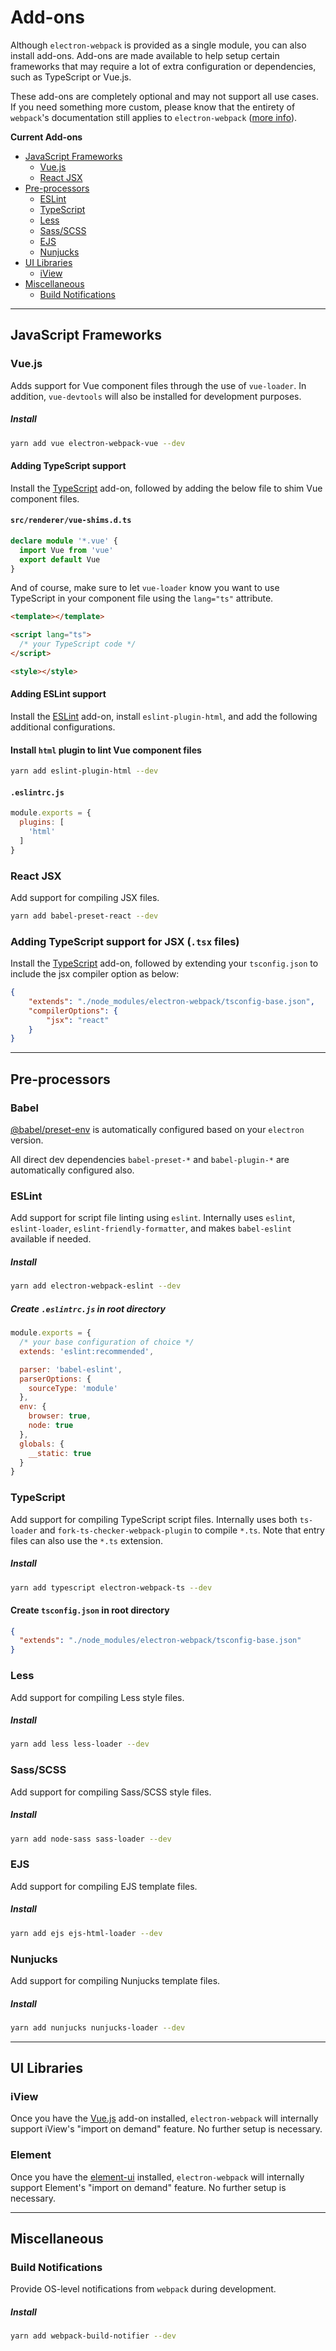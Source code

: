 # Add-ons

Although `electron-webpack` is provided as a single module, you can also install add-ons. Add-ons are made available to help setup certain frameworks that may require a lot of extra configuration or dependencies, such as TypeScript or Vue.js.

These add-ons are completely optional and may not support all use cases. If you need something more custom, please know that the entirety of `webpack`'s documentation still applies to `electron-webpack` ([more info](./extending-as-a-library.md)).

**Current Add-ons**
* [JavaScript Frameworks](#javascript-frameworks)
  * [Vue.js](#vuejs)
  * [React JSX](#react-jsx)
* [Pre-processors](#pre-processors)
  * [ESLint](#eslint)
  * [TypeScript](#typescript)
  * [Less](#less)
  * [Sass/SCSS](#sassscss)
  * [EJS](#ejs)
  * [Nunjucks](#nunjucks)
* [UI Libraries](#ui-libraries)
  * [iView](#iview)
* [Miscellaneous](#miscellaneous)
  * [Build Notifications](#build-notifications)

---

## JavaScript Frameworks

### Vue.js
Adds support for Vue component files through the use of `vue-loader`. In addition, `vue-devtools` will also be installed for development purposes.

##### Install
```bash
yarn add vue electron-webpack-vue --dev
```

#### Adding TypeScript support
Install the [TypeScript](#typescript) add-on, followed by adding the below file to shim Vue component files.

#### `src/renderer/vue-shims.d.ts`
```ts
declare module '*.vue' {
  import Vue from 'vue'
  export default Vue
}
```

And of course, make sure to let `vue-loader` know you want to use TypeScript in your component file using the `lang="ts"` attribute.

```html
<template></template>

<script lang="ts">
  /* your TypeScript code */
</script>

<style></style>
```

#### Adding ESLint support
Install the [ESLint](#eslint) add-on, install `eslint-plugin-html`, and add the following additional configurations.

#### Install `html` plugin to lint Vue component files
```bash
yarn add eslint-plugin-html --dev
```

#### `.eslintrc.js`
```js
module.exports = {
  plugins: [
    'html'
  ]
}
```

### React JSX
Add support for compiling JSX files.

```bash
yarn add babel-preset-react --dev
```

### Adding TypeScript support for JSX (`.tsx` files)
Install the [TypeScript](#typescript) add-on, followed by extending your `tsconfig.json` to include the jsx compiler option as below:

```json
{
    "extends": "./node_modules/electron-webpack/tsconfig-base.json",
    "compilerOptions": {
        "jsx": "react"
    }
}
```

---

## Pre-processors

### Babel

[@babel/preset-env](https://github.com/babel/babel/tree/master/packages/babel-preset-env) is automatically configured based on your `electron` version.

All direct dev dependencies `babel-preset-*` and `babel-plugin-*` are automatically configured also.

### ESLint
Add support for script file linting using `eslint`. Internally uses `eslint`, `eslint-loader`, `eslint-friendly-formatter`, and makes `babel-eslint` available if needed.

##### Install
```bash
yarn add electron-webpack-eslint --dev
```

##### Create `.eslintrc.js` in root directory
```js
module.exports = {
  /* your base configuration of choice */
  extends: 'eslint:recommended',

  parser: 'babel-eslint',
  parserOptions: {
    sourceType: 'module'
  },
  env: {
    browser: true,
    node: true
  },
  globals: {
    __static: true
  }
}
```

### TypeScript
Add support for compiling TypeScript script files. Internally uses both `ts-loader` and `fork-ts-checker-webpack-plugin` to compile `*.ts`. Note that entry files can also use the `*.ts` extension.

##### Install
```bash
yarn add typescript electron-webpack-ts --dev
```

#### Create `tsconfig.json` in root directory
```json
{
  "extends": "./node_modules/electron-webpack/tsconfig-base.json"
}
```

### Less
Add support for compiling Less style files.

##### Install
```bash
yarn add less less-loader --dev
```

### Sass/SCSS
Add support for compiling Sass/SCSS style files.

##### Install
```bash
yarn add node-sass sass-loader --dev
```

### EJS
Add support for compiling EJS template files.

##### Install
```bash
yarn add ejs ejs-html-loader --dev
```

### Nunjucks
Add support for compiling Nunjucks template files.

##### Install
```bash
yarn add nunjucks nunjucks-loader --dev
```

---

## UI Libraries

### iView
Once you have the [Vue.js](#vuejs) add-on installed, `electron-webpack` will internally support iView's "import on demand" feature. No further setup is necessary.

### Element
Once you have the [element-ui](https://github.com/ElemeFE/element) installed, `electron-webpack` will internally support Element's "import on demand" feature. No further setup is necessary.

---

## Miscellaneous

### Build Notifications
Provide OS-level notifications from `webpack` during development.

##### Install
```bash
yarn add webpack-build-notifier --dev
```
